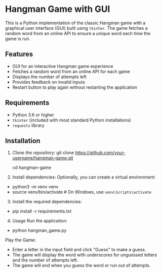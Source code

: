 # Hangman Game with GUI

This is a Python implementation of the classic Hangman game with a graphical user interface (GUI) built using `tkinter`. 
The game fetches a random word from an online API to ensure a unique word each time the game is run.

## Features

- GUI for an interactive Hangman game experience
- Fetches a random word from an online API for each game
- Displays the number of attempts left
- Provides feedback on invalid inputs
- Restart button to play again without restarting the application

## Requirements

- Python 3.6 or higher
- `tkinter` (included with most standard Python installations)
- `requests` library

## Installation

1. *Clone the repository*:
   git clone https://github.com/your-username/hangman-game.git
   
   cd hangman-game

2. Install dependencies:
Optionally, you can create a virtual environment:

  - python3 -m venv venv
  - source venv/bin/activate  # On Windows, use `venv\Scripts\activate`

3. Install the required dependencies:

  - pip install -r requirements.txt

4. Usage
  Run the application:

  - python hangman_game.py
    
  Play the Game:

  - Enter a letter in the input field and click "Guess" to make a guess.
  - The game will display the word with underscores for unguessed letters and the number of attempts left.
  - The game will end when you guess the word or run out of attempts.
